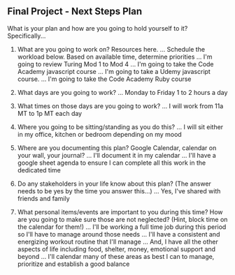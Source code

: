 ## Final Project - Next Steps Plan

What is your plan and how are you going to hold yourself to it? Specifically...

1. What are you going to work on? Resources here.
... Schedule the workload below. Based on available time, determine priorities
... I'm going to review Turing Mod 1 to Mod 4
... I'm going to take the Code Academy javascript course
... I'm going to take a Udemy javascript course.
... I'm going to take the Code Academy Ruby course

2. What days are you going to work?
... Monday to Friday 1 to 2 hours a day

3. What times on those days are you going to work?
... I will work from 11a MT to 1p MT each day

4. Where you going to be sitting/standing as you do this?
... I will sit either in my office, kitchen or bedroom depending on my mood

5. Where are you documenting this plan? Google Calendar, calendar on your wall, your journal?
... I'll document it in my calendar
... I'll have a google sheet agenda to ensure I can complete all this work in the dedicated time

6. Do any stakeholders in your life know about this plan? (The answer needs to be yes by the time you answer this...)
... Yes, I've shared with friends and family

7. What personal items/events are important to you during this time? How are you going to make sure those are not neglected? (Hint, block time on the calendar for them!)
... I'll be working a full time job during this period so I'll have to manage around those needs
... I'll have a consistent and energizing workout routine that I'll manage
... And, I have all the other aspects of life including food, shelter, money, emotional support and beyond
... I'll calendar many of these areas as best I can to manage, prioritize and establish a good balance
